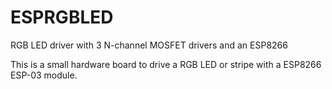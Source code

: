 # ESPRGBLED
RGB LED driver with 3 N-channel MOSFET drivers and an ESP8266

This is a small hardware board to drive a RGB LED or stripe with a ESP8266 ESP-03 module.
